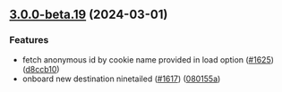 ## [3.0.0-beta.19](https://github.com/rudderlabs/rudder-sdk-js/compare/@rudderstack/analytics-js-common@3.0.0-beta.18...@rudderstack/analytics-js-common@3.0.0-beta.19) (2024-03-01)


### Features

* fetch anonymous id by cookie name provided in load option ([#1625](https://github.com/rudderlabs/rudder-sdk-js/issues/1625)) ([d8ccb10](https://github.com/rudderlabs/rudder-sdk-js/commit/d8ccb109f82398db8f53c51c0ac8f24cd1fd872e))
* onboard new destination ninetailed ([#1617](https://github.com/rudderlabs/rudder-sdk-js/issues/1617)) ([080155a](https://github.com/rudderlabs/rudder-sdk-js/commit/080155a74655aeb4b413cc1a90cfa6d66ce3dfbb))

